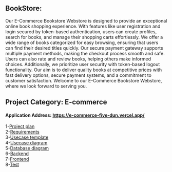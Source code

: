 
## BookStore:
Our E-Commerce Bookstore Webstore is designed to provide an exceptional online book shopping experience. With features like user registration and login secured by token-based authentication, users can create profiles, search for books, and manage their shopping carts effortlessly. We offer a wide range of books categorized for easy browsing, ensuring that users can find their desired titles quickly. Our secure payment gateway supports multiple payment methods, making the checkout process smooth and safe. Users can also rate and review books, helping others make informed choices. Additionally, we prioritize user security with token-based logout functionality. Our aim is to deliver quality books at competitive prices with fast delivery options, secure payment systems, and a commitment to customer satisfaction. Welcome to our E-Commerce Bookstore Webstore, where we look forward to serving you.


## Project Category: E-commerce
#### Application Address: https://e-commerce-five-dun.vercel.app/


1-[Project plan](https://github.com/oulaKhaled/e-commerce/blob/main/Project%20plan.md)  
2-[Requirements](https://github.com/oulaKhaled/e-commerce/blob/main/requirements.md)  
3-[Usecase template](https://github.com/oulaKhaled/e-commerce/blob/main/Usecase%20Template.md)  
4-[Usecase diagram](https://github.com/oulaKhaled/e-commerce/blob/main/Usecase%20diagram.md)  
5-[Database diagram](https://github.com/oulaKhaled/e-commerce/blob/main/Database%20diagram.md)  
6-[Backend](https://github.com/oulaKhaled/e-commerce/blob/main/Backend.md)  
7-[Frontend](https://github.com/oulaKhaled/e-commerce/blob/main/frontend.md)  
8-[Test](https://github.com/oulaKhaled/e-commerce/blob/main/test.md)

